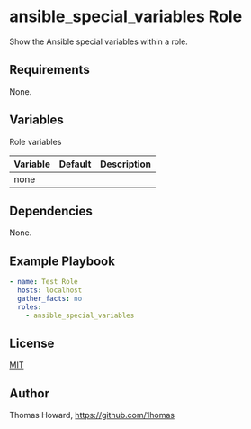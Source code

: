 # ansible_special_variables Role

Show the Ansible special variables within a role.

## Requirements

None.

## Variables

Role variables

| Variable | Default | Description |
| -------- | ------- | ----------- |
| none     |         |             |

## Dependencies

None.

## Example Playbook

```yaml
- name: Test Role
  hosts: localhost
  gather_facts: no
  roles:
    - ansible_special_variables
```

## License

[MIT](https://mit-license.org/)

## Author

Thomas Howard, <https://github.com/1homas>
